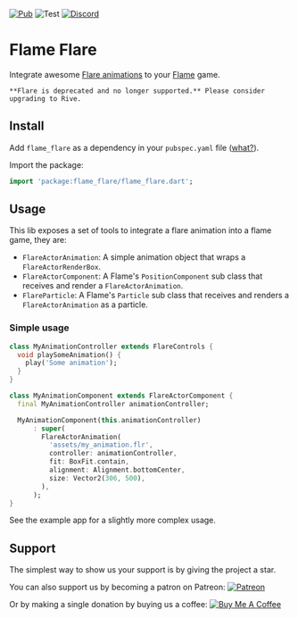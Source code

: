 [![Pub](https://img.shields.io/pub/v/flame_flare.svg?style=popout)](https://pub.dartlang.org/packages/flame_flare)
![Test](https://github.com/flame-engine/flame_flare/workflows/Test/badge.svg?branch=master&event=push)
[![Discord](https://img.shields.io/discord/509714518008528896.svg)](https://discord.gg/pxrBmy4)


# Flame Flare

Integrate awesome [Flare animations](https://rive.app/explore/popular/trending/all) to your [Flame](https://flame-engine.org/)
game.

```{warning}
**Flare is deprecated and no longer supported.** Please consider upgrading to Rive.
```


## Install

Add `flame_flare` as a dependency in your `pubspec.yaml` file ([what?](https://flutter.io/using-packages/)).

Import the package:

```dart
import 'package:flame_flare/flame_flare.dart';
```


## Usage

This lib exposes a set of tools to integrate a flare animation into a flame game, they are:

- `FlareActorAnimation`: A simple animation object that wraps a `FlareActorRenderBox`.
- `FlareActorComponent`: A Flame's `PositionComponent` sub class that receives and render a
  `FlareActorAnimation`.
- `FlareParticle`: A Flame's `Particle` sub class that receives and renders a `FlareActorAnimation`
  as a particle.


### Simple usage

```dart
class MyAnimationController extends FlareControls {
  void playSomeAnimation() {
    play('Some animation');
  }
}

class MyAnimationComponent extends FlareActorComponent {
  final MyAnimationController animationController;

  MyAnimationComponent(this.animationController)
      : super(
        FlareActorAnimation(
          'assets/my_animation.flr',
          controller: animationController,
          fit: BoxFit.contain,
          alignment: Alignment.bottomCenter,
          size: Vector2(306, 500),
        ),
      );
}
```

See the example app for a slightly more complex usage.


## Support

The simplest way to show us your support is by giving the project a star.

You can also support us by becoming a patron on Patreon:
[![Patreon](https://c5.patreon.com/external/logo/become_a_patron_button.png)](https://www.patreon.com/fireslime)

Or by making a single donation by buying us a coffee:
[![Buy Me A Coffee](https://user-images.githubusercontent.com/835641/60540201-fcd7fa00-9ce4-11e9-87ec-1e98568e9f58.png)](https://www.buymeacoffee.com/fireslime)
